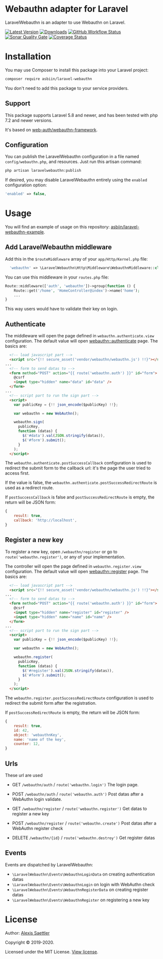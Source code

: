 Webauthn adapter for Laravel
============================

LaravelWebauthn is an adapter to use Webauthn on Laravel.

[![Latest Version](https://img.shields.io/packagist/v/asbiin/laravel-webauthn.svg?style=flat-square)](https://github.com/asbiin/laravel-webauthn/releases)
[![Downloads](https://img.shields.io/packagist/dt/asbiin/laravel-webauthn.svg?style=flat-square)](https://packagist.org/packages/asbiin/laravel-webauthn)
[![GitHub Workflow Status](https://img.shields.io/github/workflow/status/asbiin/laravel-webauthn/Laravel%20WebAuthn%20workflow?style=flat-square)](https://github.com/asbiin/laravel-webauthn/actions?query=branch%3Amaster)
[![Sonar Quality Gate](https://img.shields.io/sonar/quality_gate/asbiin_laravel-webauthn?server=https%3A%2F%2Fsonarcloud.io&style=flat-square)](https://sonarcloud.io/dashboard?id=asbiin_laravel-webauthn)
[![Coverage Status](https://img.shields.io/sonar/https/sonarcloud.io/asbiin_laravel-webauthn/coverage.svg?style=flat-square)](https://sonarcloud.io/dashboard?id=asbiin_laravel-webauthn)


# Installation

You may use Composer to install this package into your Laravel project:

``` bash
composer require asbiin/laravel-webauthn
```

You don't need to add this package to your service providers.

## Support

This package supports Laravel 5.8 and newer, and has been tested with php 7.2 and newer versions.

It's based on [web-auth/webauthn-framework](https://github.com/web-auth/webauthn-framework).

## Configuration

You can publish the LaravelWebauthn configuration in a file named `config/webauthn.php`, and resources.
Just run this artisan command:

```sh
php artisan laravelwebauthn:publish
```

If desired, you may disable LaravelWebauthn entirely using the `enabled` configuration option:
``` php
'enabled' => false,
```


# Usage

You will find an example of usage on this repository: [asbiin/laravel-webauthn-example](https://github.com/asbiin/laravel-webauthn-example).


## Add LaravelWebauthn middleware

Add this in the `$routeMiddleware` array of your `app/Http/Kernel.php` file:

```php
  'webauthn' => \LaravelWebauthn\Http\Middleware\WebauthnMiddleware::class,
```

You can use this middleware in your `routes.php` file:
```php
Route::middleware(['auth', 'webauthn'])->group(function () {
    Route::get('/home', 'HomeController@index')->name('home');
    ...
}
```

This way users would have to validate their key on login.


## Authenticate

The middleware will open the page defined in `webauthn.authenticate.view` configuration.
The default value will open [webauthn::authenticate](/resources/views/authenticate.blade.php) page. The basics are:

```html
  <!-- load javascript part -->
  <script src="{!! secure_asset('vendor/webauthn/webauthn.js') !!}"></script>
...
  <!-- form to send datas to -->
  <form method="POST" action="{{ route('webauthn.auth') }}" id="form">
    @csrf
    <input type="hidden" name="data" id="data" />
  </form>
...
  <!-- script part to run the sign part -->
  <script>
    var publicKey = {!! json_encode($publicKey) !!};

    var webauthn = new WebAuthn();

    webauthn.sign(
      publicKey,
      function (datas) {
        $('#data').val(JSON.stringify(datas)),
        $('#form').submit();
      }
    );
  </script>
```

The `webauthn.authenticate.postSuccessCallback` configuration is used to redirect the submit form to the callback url: it's the page the user tried to access first.

If the value is false, the `webauthn.authenticate.postSuccessRedirectRoute` is used as a redirect route.

If `postSuccessCallback` is false and `postSuccessRedirectRoute` is empty, the return will be JSON form:
```javascript
{
    result: true,
    callback: 'http://localhost',
}
```


## Register a new key

To register a new key, open `/webauthn/register` or go to `route('webauthn.register')`, or any of your implementation.

The controller will open the page defined in `webauthn.register.view` configuration.
The default value will open [webauthn::register](/resources/views/register.blade.php) page. The basics are:

```html
  <!-- load javascript part -->
  <script src="{!! secure_asset('vendor/webauthn/webauthn.js') !!}"></script>
...
  <!-- form to send datas to -->
  <form method="POST" action="{{ route('webauthn.auth') }}" id="form">
    @csrf
    <input type="hidden" name="register" id="register" />
    <input type="hidden" name="name" id="name" />
  </form>
...
  <!-- script part to run the sign part -->
  <script>
    var publicKey = {!! json_encode($publicKey) !!};

    var webauthn = new WebAuthn();

    webauthn.register(
      publicKey,
      function (datas) {
        $('#register').val(JSON.stringify(datas)),
        $('#form').submit();
      }
    );
  </script>
```

The `webauthn.register.postSuccessRedirectRoute` configuration is used to redirect the submit form after the registration.

If `postSuccessRedirectRoute` is empty, the return will be JSON form:
```javascript
{
    result: true,
    id: 42,
    object: 'webauthnKey',
    name: 'name of the key',
    counter: 12,
}
```


## Urls

These url are used

* GET `/webauthn/auth` / `route('webauthn.login')`
  The login page.

* POST `/webauthn/auth` / `route('webauthn.auth')`
  Post datas after a WebAuthn login validate.

* GET `/webauthn/register` / `route('webauthn.register')`
  Get datas to register a new key

* POST `/webauthn/register` / `route('webauthn.create')`
  Post datas after a WebAuthn register check

* DELETE `/webauthn/{id}` / `route('webauthn.destroy')`
  Get register datas


## Events

Events are dispatched by LaravelWebauthn:

* `\LaravelWebauthn\Events\WebauthnLoginData` on creating authentication datas
* `\LaravelWebauthn\Events\WebauthnLogin` on login with WebAuthn check
* `\LaravelWebauthn\Events\WebauthnRegisterData` on creating register datas
* `\LaravelWebauthn\Events\WebauthnRegister` on registering a new key


# License

Author: [Alexis Saettler](https://github.com/asbiin)

Copyright © 2019-2020.

Licensed under the MIT License. [View license](/LICENSE).
